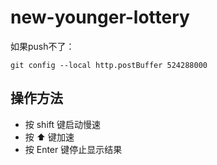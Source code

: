 # new-younger-lottery

如果push不了：
```
git config --local http.postBuffer 524288000
```

## 操作方法

* 按 shift 键启动慢速
* 按 ⬆️ 键加速
* 按 Enter 键停止显示结果